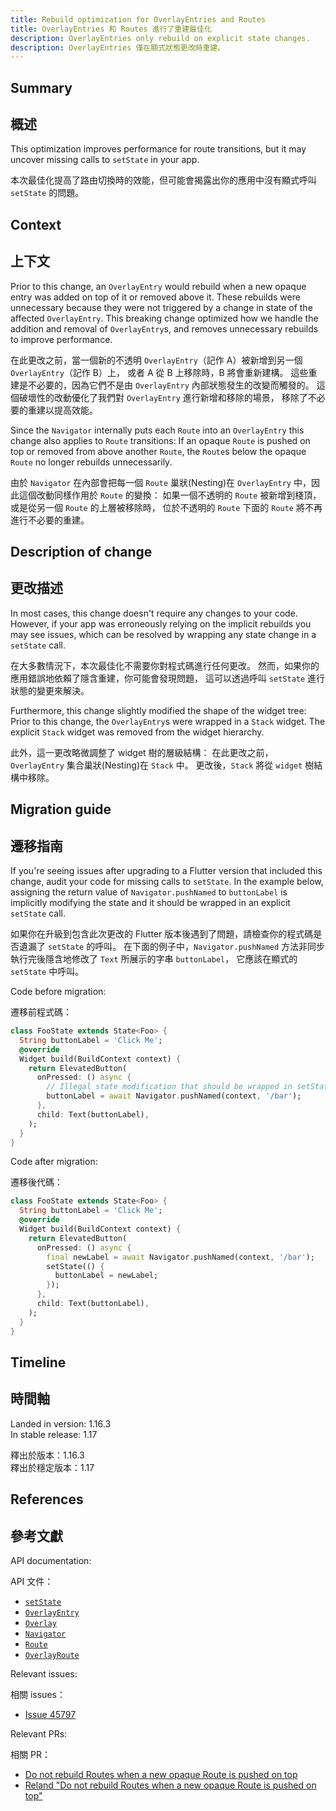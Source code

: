 ```yaml
---
title: Rebuild optimization for OverlayEntries and Routes
title: OverlayEntries 和 Routes 進行了重建最佳化
description: OverlayEntries only rebuild on explicit state changes.
description: OverlayEntries 僅在顯式狀態更改時重建。
---
```


## Summary

## 概述

This  optimization improves performance for route transitions,
but it may uncover missing calls to `setState` in your app.

本次最佳化提高了路由切換時的效能，但可能會揭露出你的應用中沒有顯式呼叫 `setState` 的問題。 

## Context

## 上下文

Prior to this change, an `OverlayEntry` would rebuild when
a new opaque entry was added on top of it or removed above it.
These rebuilds were unnecessary because they were not triggered
by a change in state of the affected `OverlayEntry`. This
breaking change optimized how we handle the addition and removal of
`OverlayEntry`s, and removes unnecessary rebuilds
to improve performance.

在此更改之前，當一個新的不透明 `OverlayEntry`（記作 A）被新增到另一個 `OverlayEntry`（記作 B）上，
或者 A 從 B 上移除時，B 將會重新建構。
這些重建是不必要的，因為它們不是由 `OverlayEntry` 內部狀態發生的改變而觸發的。
這個破壞性的改動優化了我們對 `OverlayEntry` 進行新增和移除的場景，
移除了不必要的重建以提高效能。

Since the `Navigator` internally puts each `Route` into an
`OverlayEntry` this change also applies to `Route` transitions:
If an opaque `Route` is pushed on top or removed from above another
`Route`, the `Route`s below the opaque `Route`
no longer rebuilds unnecessarily.

由於 `Navigator` 在內部會把每一個 `Route` 巢狀(Nesting)在 `OverlayEntry` 中，因此這個改動同樣作用於 `Route` 的變換：
如果一個不透明的 `Route` 被新增到棧頂，或是從另一個 `Route` 的上層被移除時，
位於不透明的 `Route` 下面的 `Route` 將不再進行不必要的重建。

## Description of change

## 更改描述

In most cases, this change doesn't require any changes to your code.
However, if your app was erroneously relying on the implicit
rebuilds you may see issues, which can be resolved by wrapping
any state change in a `setState` call.

在大多數情況下，本次最佳化不需要你對程式碼進行任何更改。
然而，如果你的應用錯誤地依賴了隱含重建，你可能會發現問題，
這可以透過呼叫 `setState` 進行狀態的變更來解決。

Furthermore, this change slightly modified the shape of the
widget tree: Prior to this change,
the `OverlayEntry`s were wrapped in a `Stack` widget.
The explicit `Stack` widget was removed from the widget hierarchy.

此外，這一更改略微調整了 widget 樹的層級結構：
在此更改之前，`OverlayEntry` 集合巢狀(Nesting)在 `Stack` 中。
更改後，`Stack` 將從 `widget` 樹結構中移除。

## Migration guide

## 遷移指南

If you're seeing issues after upgrading to a Flutter version
that included this change, audit your code for missing calls to
`setState`. In the example below, assigning the return value of
`Navigator.pushNamed` to `buttonLabel` is
implicitly modifying the state and it should be wrapped in an
explicit `setState` call.

如果你在升級到包含此次更改的 Flutter 版本後遇到了問題，請檢查你的程式碼是否遺漏了 `setState` 的呼叫。
在下面的例子中，`Navigator.pushNamed` 方法非同步執行完後隱含地修改了 `Text` 所展示的字串 `buttonLabel`，
它應該在顯式的 `setState` 中呼叫。
 
Code before migration:

遷移前程式碼：

<!-- skip -->
```dart
class FooState extends State<Foo> {
  String buttonLabel = 'Click Me';
  @override
  Widget build(BuildContext context) {
    return ElevatedButton(
      onPressed: () async {
        // Illegal state modification that should be wrapped in setState.
        buttonLabel = await Navigator.pushNamed(context, '/bar');
      },
      child: Text(buttonLabel),
    );
  }
}
```

Code after migration:

遷移後代碼：

<!-- skip -->
```dart
class FooState extends State<Foo> {
  String buttonLabel = 'Click Me';
  @override
  Widget build(BuildContext context) {
    return ElevatedButton(
      onPressed: () async {
        final newLabel = await Navigator.pushNamed(context, '/bar');
        setState(() {
          buttonLabel = newLabel;
        });
      },
      child: Text(buttonLabel),
    );
  }
}
```

## Timeline

## 時間軸

Landed in version: 1.16.3<br>
In stable release: 1.17

釋出於版本：1.16.3<br>
釋出於穩定版本：1.17

## References

## 參考文獻

API documentation:

API 文件：

* [`setState`][]
* [`OverlayEntry`][]
* [`Overlay`][]
* [`Navigator`][]
* [`Route`][]
* [`OverlayRoute`][]

Relevant issues:

相關 issues：

* [Issue 45797][]

Relevant PRs:

相關 PR：

* [Do not rebuild Routes when a new opaque Route is pushed on top][]
* [Reland "Do not rebuild Routes when a new opaque Route is pushed on top"][]


[Do not rebuild Routes when a new opaque Route is pushed on top]: {{site.repo.flutter}}/pull/48900
[Issue 45797]: {{site.repo.flutter}}/issues/45797
[`Navigator`]: {{site.api}}/flutter/widgets/Navigator-class.html
[`Overlay`]: {{site.api}}/flutter/widgets/Overlay-class.html
[`OverlayEntry`]: {{site.api}}/flutter/widgets/OverlayEntry-class.html
[`OverlayRoute`]: {{site.api}}/flutter/widgets/OverlayRoute-class.html
[`Route`]: {{site.api}}/flutter/widgets/Route-class.html
[`setState`]: {{site.api}}/flutter/widgets/State/setState.html
[Reland "Do not rebuild Routes when a new opaque Route is pushed on top"]: {{site.repo.flutter}}/pull/49376
